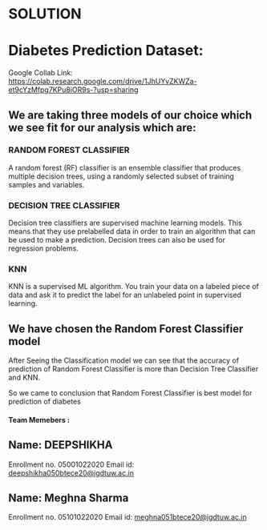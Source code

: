 # SOLUTION
# Diabetes Prediction Dataset:

Google Collab Link: https://colab.research.google.com/drive/1JhUYvZKWZa-et9cYzMfpg7KPu8iOR9s-?usp=sharing

## We are taking three models of our choice which we see fit for our analysis which are:

### RANDOM FOREST CLASSIFIER

A random forest (RF) classifier is an ensemble classifier that produces multiple decision trees, using a randomly selected subset of training samples and variables.

### DECISION TREE CLASSIFIER

Decision tree classifiers are supervised machine learning models. This means that they use prelabelled data in order to train an algorithm that can be used to make a prediction. Decision trees can also be used for regression problems.

### KNN

KNN is a supervised ML algorithm. You train your data on a labeled piece of data and ask it to predict the label for an unlabeled point in supervised learning.

## We have chosen the Random Forest Classifier model

After Seeing the Classification model we can see that the accuracy of prediction of Random Forest Classifier is more than Decision Tree Classifier and KNN.

So we came to conclusion that Random Forest Classifier is best model for prediction of diabetes

#### Team Memebers : 

## Name: DEEPSHIKHA 
Enrollment no. 05001022020
Email id: deepshikha050btece20@igdtuw.ac.in
## Name: Meghna Sharma 
Enrollment no. 05101022020
Email id: meghna051btece20@igdtuw.ac.in
